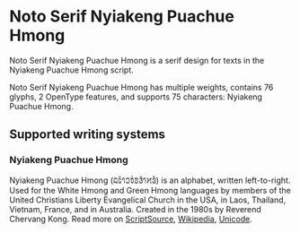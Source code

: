 
# Noto Serif Nyiakeng Puachue Hmong

Noto Serif Nyiakeng Puachue Hmong is a serif design for texts in the Nyiakeng Puachue Hmong script. 

Noto Serif Nyiakeng Puachue Hmong has multiple weights, contains 76 glyphs, 2 OpenType features, and supports 75 characters: Nyiakeng Puachue Hmong.


## Supported writing systems


### Nyiakeng Puachue Hmong

Nyiakeng Puachue Hmong (𞄐𞄦𞄲𞄤𞄎𞄫𞄰𞄚𞄧𞄲𞄤𞄔𞄬𞄱‎) is an alphabet, written left-to-right. Used for the White Hmong and Green Hmong languages by members of the United Christians Liberty Evangelical Church in the USA, in Laos, Thailand, Vietnam, France, and in Australia. Created in the 1980s by Reverend Chervang Kong. Read more on [ScriptSource](https://scriptsource.org/scr/Hmnp), [Wikipedia](https://en.wikipedia.org/wiki/ISO_15924:Hmnp), [Unicode](https://www.unicode.org/versions/Unicode13.0.0/ch16.pdf#G81876).

